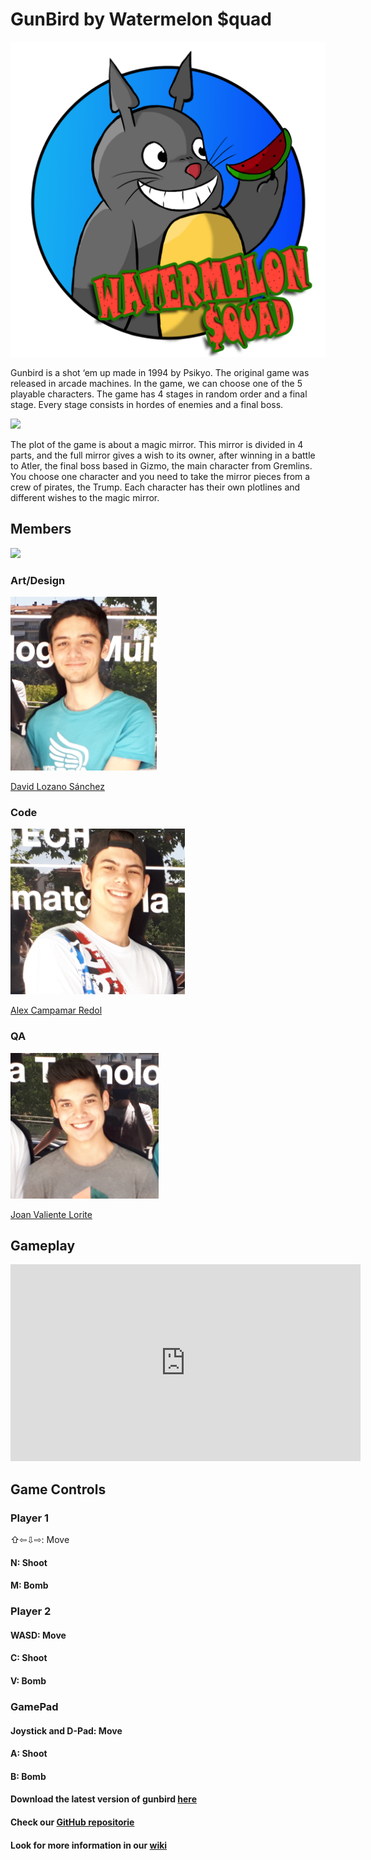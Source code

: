 



# GunBird by Watermelon $quad

![](logowatermelonsquad.png)

Gunbird is a shot ‘em up made in 1994 by Psikyo. The original game was released in arcade machines. In the game, we can choose one of the 5 playable characters. The game has 4 stages in random order and a final stage. Every stage consists in hordes of enemies and a final boss.

![](https://raw.githubusercontent.com/Acaree/Watermelon-Squad/8ccc09841408daf4000ac09222547f838b26a52b/Wiki/gunbird%20gameplay%201.png)

The plot of the game is about a magic mirror. This mirror is divided in 4 parts, and the full mirror gives a wish to its owner, after winning in a battle to Atler, the final boss based in Gizmo, the main character from Gremlins. You choose one character and you need to take the mirror pieces from a crew of pirates, the Trump. Each character has their own plotlines and different wishes to the magic mirror.


## Members
![](20170601_144636.jpg)
### Art/Design ###
![](Captura3.PNG)

[David Lozano Sánchez](https://github.com/DavidTheMaaster)

### Code ###
![](Captura.PNG)

[Alex Campamar Redol](https://github.com/Acaree)

### QA ###
![](Captura2.PNG)

[Joan Valiente Lorite](https://github.com/JoanValiente) 


## Gameplay

<iframe width="560" height="315" src="https://www.youtube.com/embed/CQuciODIOFc" frameborder="0" allowfullscreen></iframe>

## Game Controls

### Player 1 ###
⇧⇦⇩⇨: Move

#### N: Shoot 

#### M: Bomb

### Player 2 ###

#### WASD: Move

#### C: Shoot

#### V: Bomb

### GamePad ###

#### Joystick and D-Pad: Move

#### A: Shoot

#### B: Bomb





#### Download the latest version of gunbird [here](https://www.youtube.com/watch?v=CQuciODIOFc&t=21s) ####
#### Check our [GitHub repositorie](https://www.youtube.com/watch?v=CQuciODIOFc&t=21s) ####
#### Look for more information in our [wiki](https://www.youtube.com/watch?v=CQuciODIOFc&t=21s) ####




